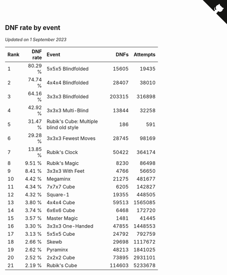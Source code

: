 ## DNF rate by event

*Updated on  1 September 2023*

| Rank | DNF rate | Event | DNFs | Attempts |
| :--- | ---: | :--- | ---: | ---: |
| 1 | 80.29 % | 5x5x5 Blindfolded | 15605 | 19435 |
| 2 | 74.74 % | 4x4x4 Blindfolded | 28407 | 38010 |
| 3 | 64.16 % | 3x3x3 Blindfolded | 203315 | 316898 |
| 4 | 42.92 % | 3x3x3 Multi-Blind | 13844 | 32258 |
| 5 | 31.47 % | Rubik's Cube: Multiple blind old style | 186 | 591 |
| 6 | 29.28 % | 3x3x3 Fewest Moves | 28745 | 98169 |
| 7 | 13.85 % | Rubik's Clock | 50422 | 364174 |
| 8 | 9.51 % | Rubik's Magic | 8230 | 86498 |
| 9 | 8.41 % | 3x3x3 With Feet | 4766 | 56650 |
| 10 | 4.42 % | Megaminx | 21275 | 481677 |
| 11 | 4.34 % | 7x7x7 Cube | 6205 | 142827 |
| 12 | 4.32 % | Square-1 | 19355 | 448505 |
| 13 | 3.80 % | 4x4x4 Cube | 59513 | 1565085 |
| 14 | 3.74 % | 6x6x6 Cube | 6468 | 172720 |
| 15 | 3.57 % | Master Magic | 1481 | 41445 |
| 16 | 3.30 % | 3x3x3 One-Handed | 47855 | 1448553 |
| 17 | 3.13 % | 5x5x5 Cube | 24792 | 792759 |
| 18 | 2.66 % | Skewb | 29698 | 1117672 |
| 19 | 2.62 % | Pyraminx | 48213 | 1841025 |
| 20 | 2.52 % | 2x2x2 Cube | 73895 | 2931101 |
| 21 | 2.19 % | Rubik's Cube | 114603 | 5233678 |


<a href="https://github.com/JustinTimeCuber/wca_statistics" class="github-corner" aria-label="View source on Github"><svg width="80" height="80" viewBox="0 0 250 250" style="fill:#151513; color:#fff; position: absolute; top: 0; border: 0; right: 0;" aria-hidden="true"><path d="M0,0 L115,115 L130,115 L142,142 L250,250 L250,0 Z"></path><path d="M128.3,109.0 C113.8,99.7 119.0,89.6 119.0,89.6 C122.0,82.7 120.5,78.6 120.5,78.6 C119.2,72.0 123.4,76.3 123.4,76.3 C127.3,80.9 125.5,87.3 125.5,87.3 C122.9,97.6 130.6,101.9 134.4,103.2" fill="currentColor" style="transform-origin: 130px 106px;" class="octo-arm"></path><path d="M115.0,115.0 C114.9,115.1 118.7,116.5 119.8,115.4 L133.7,101.6 C136.9,99.2 139.9,98.4 142.2,98.6 C133.8,88.0 127.5,74.4 143.8,58.0 C148.5,53.4 154.0,51.2 159.7,51.0 C160.3,49.4 163.2,43.6 171.4,40.1 C171.4,40.1 176.1,42.5 178.8,56.2 C183.1,58.6 187.2,61.8 190.9,65.4 C194.5,69.0 197.7,73.2 200.1,77.6 C213.8,80.2 216.3,84.9 216.3,84.9 C212.7,93.1 206.9,96.0 205.4,96.6 C205.1,102.4 203.0,107.8 198.3,112.5 C181.9,128.9 168.3,122.5 157.7,114.1 C157.9,116.9 156.7,120.9 152.7,124.9 L141.0,136.5 C139.8,137.7 141.6,141.9 141.8,141.8 Z" fill="currentColor" class="octo-body"></path></svg></a><style>.github-corner:hover .octo-arm{animation:octocat-wave 560ms ease-in-out}@keyframes octocat-wave{0%,100%{transform:rotate(0)}20%,60%{transform:rotate(-25deg)}40%,80%{transform:rotate(10deg)}}@media (max-width:500px){.github-corner:hover .octo-arm{animation:none}.github-corner .octo-arm{animation:octocat-wave 560ms ease-in-out}}</style>
